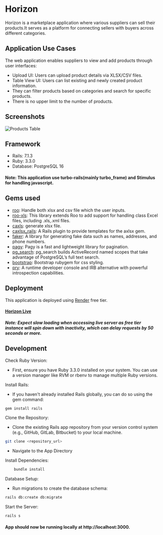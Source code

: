 # Horizon

Horizon is a marketplace application where various suppliers can sell their products.It serves as a platform for connecting sellers with buyers across different categories.

## Application Use Cases

The web application enables suppliers to view and add products through user
interfaces:

- Upload UI: Users can upload product details via XLSX/CSV files.
- Table View UI: Users can list existing and newly created product information.
- They can filter products based on categories and search for specific products.
- There is no upper limit to the number of products.

## Screenshots

![Products Table](https://drive.google.com/uc?id=1mHzPN2teu45Kc2UG3vC1z2jOWyX4yCC4)


## Framework

- Rails: 7.1.3
- Ruby: 3.3.0
- Database: PostgreSQL 16

#### Note: This application use turbo-rails(mainly turbo_frame) and Stimulus for handling javascript.

## Gems used

- [roo](https://github.com/roo-rb/roo): Handle both xlsx and csv file which the user inputs.
- [roo-xls](https://github.com/roo-rb/roo-xls): This library extends Roo to add support for handling class Excel files, including .xls,.xml files.
- [caxls](https://github.com/caxlsx/caxlsx): generate xlsx file.
- [caxlsx_rails](https://github.com/caxlsx/caxlsx_rails): A Rails plugin to provide templates for the axlsx gem.
- [faker](https://github.com/faker-ruby/faker): A library for generating fake data such as names, addresses, and phone numbers.
- [pagy](https://github.com/ddnexus/pagy): Pagy is a fast and lightweight library for pagination.
- [pg_search](https://github.com/Casecommons/pg_search): pg_search builds ActiveRecord named scopes that take advantage of PostgreSQL’s full text search.
- [bootstrap](https://github.com/twbs/bootstrap-rubygem): Bootstrap rubygem for css styling.
- [pry](https://github.com/pry/pry): A runtime developer console and IRB alternative with powerful introspection capabilities.

## Deployment

This application is deployed using [Render](https://render.com) free tier.

#### [Horizon Live](https://horizon-app-2ext.onrender.com)

##### Note: Expect slow loading when accessing live server as free tier instance will spin down with inactivity, which can delay requests by 50 seconds or more.

## Development

Check Ruby Version:

- First, ensure you have Ruby 3.3.0 installed on your system. You can use a version manager like RVM or rbenv to manage multiple Ruby versions.

Install Rails:

- If you haven't already installed Rails globally, you can do so using the gem command:

```bash
gem install rails
```

Clone the Repository:

- Clone the existing Rails app repository from your version control system (e.g., GitHub, GitLab, Bitbucket) to your local machine.

```bash
git clone <repository_url>
```

- Navigate to the App Directory

Install Dependencies:

```bash
    bundle install
```

Database Setup:

- Run migrations to create the database schema:

```bash
rails db:create db:migrate
```

Start the Server:

```bash
rails s
```

#### App should now be running locally at http://localhost:3000.
